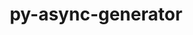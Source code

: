---
title: "py-async-generator"
layout: cache
categories: [package, develop-2023-06-11]
meta: {"versions": ["1.10"], "compilers": ["gcc@=11.1.0"], "oss": ["ubuntu20.04"], "platforms": ["linux"], "targets": ["ppc64le", "x86_64_v3"], "stacks": ["e4s", "e4s-power", "root"], "num_specs": 2, "num_specs_by_stack": {"e4s": 1, "root": 2, "e4s-power": 1}}
spec_details: [{"hash": "cbosozm5o5zibycntoby3ir2gnf3x6vz", "compiler": "gcc@=11.1.0", "versions": ["1.10"], "os": "ubuntu20.04", "platform": "linux", "target": "x86_64_v3", "variants": ["build_system=python_pip"], "stacks": ["e4s", "root"], "size": "-", "tarball": "https://binaries.spack.io/develop-2023-06-11/build_cache/linux-ubuntu20.04-x86_64_v3/gcc-11.1.0/py-async-generator-1.10/linux-ubuntu20.04-x86_64_v3-gcc-11.1.0-py-async-generator-1.10-cbosozm5o5zibycntoby3ir2gnf3x6vz.spack"}, {"hash": "b6ku6wecyd4pivxqmsuurrcilch4dbrt", "compiler": "gcc@=11.1.0", "versions": ["1.10"], "os": "ubuntu20.04", "platform": "linux", "target": "ppc64le", "variants": ["build_system=python_pip"], "stacks": ["root", "e4s-power"], "size": "-", "tarball": "https://binaries.spack.io/develop-2023-06-11/build_cache/linux-ubuntu20.04-ppc64le/gcc-11.1.0/py-async-generator-1.10/linux-ubuntu20.04-ppc64le-gcc-11.1.0-py-async-generator-1.10-b6ku6wecyd4pivxqmsuurrcilch4dbrt.spack"}]
---